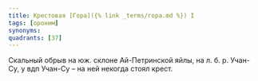 ```yaml
---
title: Крестовая [Гора]({% link _terms/гора.md %}) I
tags: [ороним]
synonyms:
quadrants: [З7]
---
```


Скальный обрыв на юж. склоне Ай-Петринской яйлы, на л. б. р. Учан-Су, у вдп
Учан-Су – на ней некогда стоял крест.
